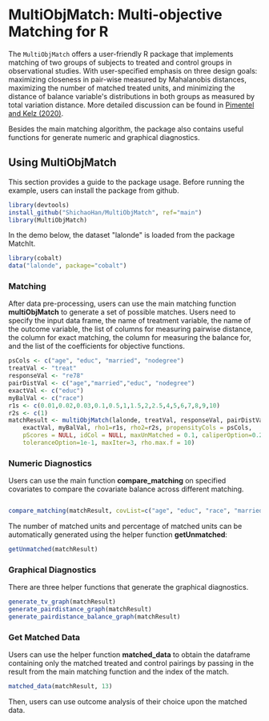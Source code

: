 # MultiObjMatch: Multi-objective Matching for R


The `MultiObjMatch` offers a user-friendly R package that implements matching of two groups of subjects to treated and control groups in observational studies. With user-specified emphasis on three design goals: maximizing closeness in pair-wise measured by Mahalanobis distances, maximizing the number of matched treated units, and minimizing the distance of balance variable's distributions in both groups as measured by total variation distance. More detailed discussion can be found in [Pimentel and Kelz (2020)](https://www.tandfonline.com/doi/pdf/10.1080/01621459.2020.1720693?casa_token=ubLCKouur94AAAAA:LiiihGbqOwfWHhb2UpxZYXqpKsCQWPB5u8OgyjETfIq9ucrM5OIgLq_OZWYz2DgEc2wxIWrWAoMq).    
  
Besides the main matching algorithm, the package also contains useful functions for generate numeric and graphical diagnostics. 
   
   
## Using MultiObjMatch  
  
This section provides a guide to the package usage. Before running the example, users can install the package from github.  


```r
library(devtools)
install_github("ShichaoHan/MultiObjMatch", ref="main")
library(MultiObjMatch)
```   
  
In the demo below, the dataset "lalonde" is loaded from the package MatchIt.   
  
```r
library(cobalt)
data("lalonde", package="cobalt")
```

  

### Matching 

After data pre-processing, users can use the main matching function __multiObjMatch__ to generate a set of possible matches. Users need to specify the input data frame, the name of treatment variable, the name of the outcome variable, the list of columns for measuring pairwise distance, the column for exact matching, the column for measuring the balance for, and the list of  the coefficients for objective functions.    
```r
psCols <- c("age", "educ", "married", "nodegree")
treatVal <- "treat"
responseVal <- "re78"  
pairDistVal <- c("age","married","educ", "nodegree")
exactVal <- c("educ") 
myBalVal <- c("race")
r1s <- c(0.01,0.02,0.03,0.1,0.5,1,1.5,2,2.5,4,5,6,7,8,9,10)
r2s <- c(1)
matchResult <- multiObjMatch(lalonde, treatVal, responseVal, pairDistVal, 
    exactVal, myBalVal, rho1=r1s, rho2=r2s, propensityCols = psCols, 
    pScores = NULL, idCol = NULL, maxUnMatched = 0.1, caliperOption=0.25, 
    toleranceOption=1e-1, maxIter=3, rho.max.f = 10)
```
   
### Numeric Diagnostics  
  
Users can use the main function __compare_matching__ on specified covariates to compare the covariate balance across different matching. 
```r

compare_matching(matchResult, covList=c("age", "educ", "race", "married", "nodegree"))
```  
  
The number of matched units and percentage of matched units can be automatically generated using the helper function __getUnmatched__:  

```r
getUnmatched(matchResult)
```
  
### Graphical Diagnostics  
  
There are three helper functions that generate the graphical diagnostics. 

```r
generate_tv_graph(matchResult)
generate_pairdistance_graph(matchResult)
generate_pairdistance_balance_graph(matchResult)

```
  
### Get Matched Data   
  
Users can use the helper function __matched_data__ to obtain the dataframe containing only the matched treated and control pairings by passing in the result from the main matching function and the index of the match.     

```r
matched_data(matchResult, 13)
```  
  
Then, users can use outcome analysis of their choice upon the matched data. 
